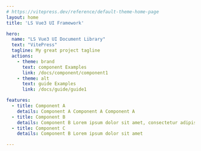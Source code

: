 ```yaml
---
# https://vitepress.dev/reference/default-theme-home-page
layout: home
title: 'LS Vue3 UI Framework'

hero:
  name: "LS Vue3 UI Document Library"
  text: "VitePress"
  tagline: My great project tagline
  actions:
    - theme: brand
      text: component Examples
      link: /docs/component/component1
    - theme: alt
      text: guide Examples
      link: /docs/guide/guide1

features:
  - title: Component A
    details: Component A Component A Component A
  - title: Component B
    details: Component B Lorem ipsum dolor sit amet, consectetur adipiscing elit
  - title: Component C
    details: Component B Lorem ipsum dolor sit amet

---
```


